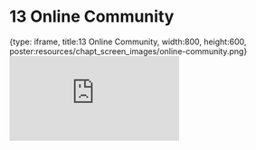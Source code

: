 # 13 Online Community
 
{type: iframe, title:13 Online Community, width:800, height:600, poster:resources/chapt_screen_images/online-community.png}
![](https://sayumiyork.github.io/miniCURE-16S_Test/online-community.html)
 

 
